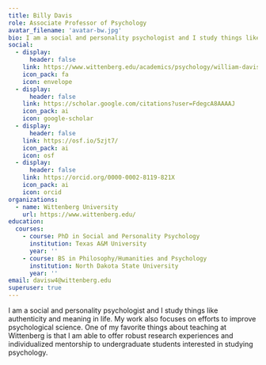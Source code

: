 ```yaml
---
title: Billy Davis
role: Associate Professor of Psychology
avatar_filename: 'avatar-bw.jpg'
bio: I am a social and personality psychologist and I study things like authenticity and meaning in life.
social:
  - display:
      header: false
    link: https://www.wittenberg.edu/academics/psychology/william-davis-phd
    icon_pack: fa
    icon: envelope
  - display:
      header: false
    link: https://scholar.google.com/citations?user=FdegcA8AAAAJ
    icon_pack: ai
    icon: google-scholar
  - display:
      header: false
    link: https://osf.io/5zjt7/
    icon_pack: ai
    icon: osf
  - display:
      header: false
    link: https://orcid.org/0000-0002-8119-821X
    icon_pack: ai
    icon: orcid
organizations:
  - name: Wittenberg University
    url: https://www.wittenberg.edu/
education:
  courses:
    - course: PhD in Social and Personality Psychology
      institution: Texas A&M University
      year: ''
    - course: BS in Philosophy/Humanities and Psychology
      institution: North Dakota State University
      year: ''
email: davisw4@wittenberg.edu
superuser: true
---
```

I am a social and personality psychologist and I study things like authenticity and meaning in life. My work also focuses on efforts to improve psychological science. One of my favorite things about teaching at Wittenberg is that I am able to offer robust research experiences and individualized mentorship to undergraduate students interested in studying psychology.

